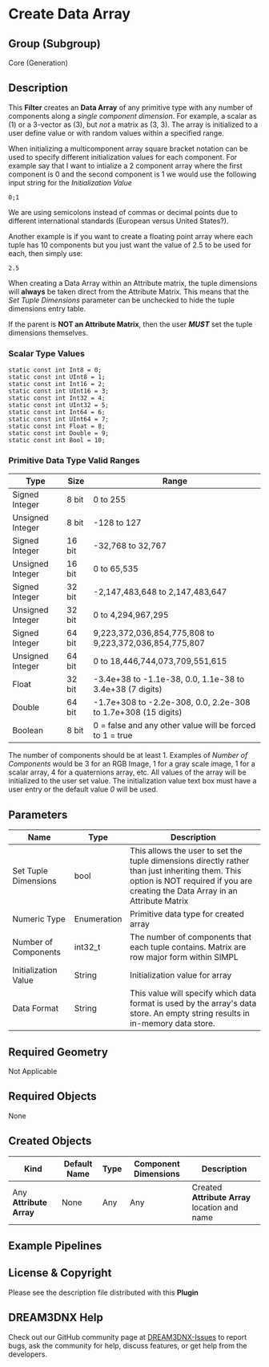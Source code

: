 # Create Data Array

## Group (Subgroup) ##

Core (Generation)

## Description ##

This **Filter** creates an **Data Array** of any primitive type with any number of components along a *single component dimension*. For example, a scalar as (1) or a 3-vector as (3), but *not* a matrix as (3, 3). The array is initialized to a user define value or with random values within a specified range.

When initializing a multicomponent array square bracket notation can be used to specify different initialization values for each component. For example say that I want to intialize a 2 component array where the first component is 0 and the second component is 1 we would use the following input string for the *Initialization Value*

    0;1

We are using semicolons instead of commas or decimal points due to different international standards (European versus United States?).

Another example is if you want to create a floating point array where each tuple has 10 components but you just want the value of 2.5 to be used for each, then simply use:

    2.5

When creating a Data Array within an Attribute matrix, the tuple dimensions will **always** be taken direct from the Attribute Matrix. This means that the *Set Tuple Dimensions* parameter can be unchecked to hide the tuple dimensions entry table. 

If the parent is **NOT an Attribute Matrix**, then the user ***MUST*** set the tuple dimensions themselves.

### Scalar Type Values ###

    static const int Int8 = 0;
    static const int UInt8 = 1;
    static const int Int16 = 2;
    static const int UInt16 = 3;
    static const int Int32 = 4;
    static const int UInt32 = 5;
    static const int Int64 = 6;
    static const int UInt64 = 7;
    static const int Float = 8;
    static const int Double = 9;
    static const int Bool = 10;

### Primitive Data Type Valid Ranges ##

| Type             | Size |        Range       |
|------------------|------|--------------------|
| Signed Integer | 8 bit |0 to 255|
| Unsigned Integer | 8 bit |-128 to 127|
| Signed Integer | 16 bit |-32,768 to 32,767|
| Unsigned Integer | 16 bit |0 to 65,535|
| Signed Integer | 32 bit |-2,147,483,648 to 2,147,483,647|
| Unsigned Integer | 32 bit |0 to 4,294,967,295|
| Signed Integer | 64 bit |   9,223,372,036,854,775,808 to 9,223,372,036,854,775,807|
| Unsigned Integer | 64 bit |0 to 18,446,744,073,709,551,615|
| Float | 32 bit | -3.4e+38 to -1.1e-38, 0.0, 1.1e-38 to 3.4e+38 (7 digits)|
| Double | 64 bit | -1.7e+308 to -2.2e-308, 0.0, 2.2e-308 to 1.7e+308 (15 digits)|
| Boolean | 8 bit |0 = false and any other value will be forced to 1 = true|

The number of components should be at least 1. Examples of *Number of Components* would be 3 for an RGB Image, 1 for a gray scale image, 1 for a scalar array, 4 for a quaternions array, etc. All values of the array will be initialized to the user set value. The initialization value text box
must have a user entry or the default value *0* will be used.

## Parameters ##

| Name             | Type | Description |
|------------------|------|-------------|
| Set Tuple Dimensions | bool | This allows the user to set the tuple dimensions directly rather than just inheriting them. This option is NOT required if you are creating the Data Array in an Attribute Matrix |
| Numeric Type | Enumeration | Primitive data type for created array |
| Number of Components | int32_t | The number of components that each tuple contains. Matrix are row major form within SIMPL|
| Initialization Value | String | Initialization value for array |
| Data Format | String | This value will specify which data format is used by the array's data store. An empty string results in in-memory data store. |

## Required Geometry ##

Not Applicable

## Required Objects ##

None

## Created Objects ##

| Kind | Default Name | Type | Component Dimensions | Description |
|------|--------------|-------------|---------|----------------|
| Any **Attribute Array** | None | Any | Any | Created **Attribute Array** location and name |

## Example Pipelines ##

## License & Copyright ##

Please see the description file distributed with this **Plugin**

## DREAM3DNX Help

Check out our GitHub community page at [DREAM3DNX-Issues](https://github.com/BlueQuartzSoftware/DREAM3DNX-Issues) to report bugs, ask the community for help, discuss features, or get help from the developers.


